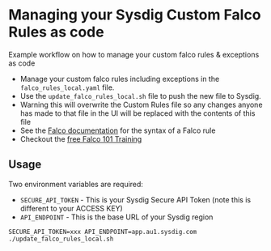 # Managing your Sysdig Custom Falco Rules as code
Example workflow on how to manage your custom falco rules &amp; exceptions as code

- Manage your custom falco rules including exceptions in the `falco_rules_local.yaml` file. 
- Use the `update_falco_rules_local.sh` file to push the new file to Sysdig. 
- Warning this will overwrite the Custom Rules file so any changes anyone has made to that file in the UI will be replaced with the contents of this file
- See the [Falco documentation](https://falco.org/docs/rules/) for the syntax of a Falco rule
- Checkout the [free Falco 101 Training](https://falco.org/training/)

## Usage
Two environment variables are required:
- `SECURE_API_TOKEN` - This is your Sysdig Secure API Token (note this is different to your ACCESS KEY)
- `API_ENDPOINT` - This is the base URL of your Sysdig region

`SECURE_API_TOKEN=xxx API_ENDPOINT=app.au1.sysdig.com ./update_falco_rules_local.sh`
